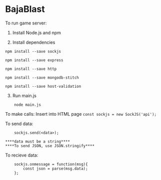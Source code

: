 # BajaBlast

To run game server:
  
  1. Install Node.js and npm
  
  2. Install dependencies
  ```
  npm install --save sockjs
  ```
  ```
  npm install --save express
  ```
  ```
  npm install --save http
  ```
  ```
  npm install --save mongodb-stitch
  ```
  ```
  npm install --save host-validation
  ```
      
  3. Run main.js
  ```
      node main.js
  ```
      
To make calls:
     Insert <script src="https://cdn.jsdelivr.net/npm/sockjs-client@1/dist/sockjs.min.js"></script>
     into HTML page
     ```
     const sockjs = new SockJS('api');
     ```

To send data:
```
    sockjs.send(<data>);
```
    ****data must be a string****
    ****To send JSON, use JSON.stringify****
To recieve data:
```
    sockjs.onmessage = function(msg){
        const json = parse(msg.data);
    };
```
